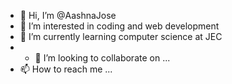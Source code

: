 - 👋 Hi, I’m @AashnaJose
- 👀 I’m interested in coding and web development 
- 🌱 I’m currently learning computer science at JEC
- - 💞️ I’m looking to collaborate on ...
- 📫 How to reach me ...

<!---
AashnaJose/AashnaJose is a ✨ special ✨ repository because its `README.md` (this file) appears on your GitHub profile.
You can click the Preview link to take a look at your changes.
--->
